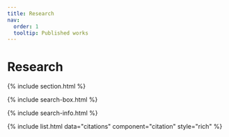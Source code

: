 ```yaml
---
title: Research
nav:
  order: 1
  tooltip: Published works
---
```


# <i class="fas fa-microscope"></i>Research
<!--Here are some scientific papers of our research group listed.-->

{% include section.html %}

{% include search-box.html %}

{% include search-info.html %}

{% include list.html data="citations" component="citation" style="rich" %}
